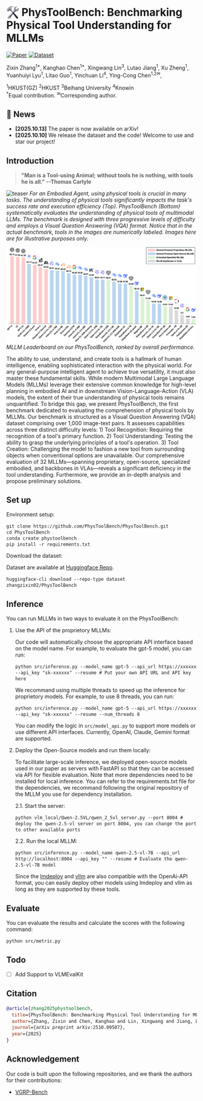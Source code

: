 # <img src="assets/hammer_and_wrench.png" style="height:1.2em; vertical-align:bottom;"/>&nbsp;PhysToolBench: Benchmarking Physical Tool Understanding for MLLMs

[![Paper](https://img.shields.io/badge/arXiv-Paper-b31b1b?logo=arxiv&logoColor=white)](https://arxiv.org/abs/2510.09507)
[![Dataset](https://img.shields.io/badge/🤗%20HuggingFace-Data%20-yellow)](https://huggingface.co/datasets/zhangzixin02/PhysToolBench)

Zixin Zhang<sup>1*</sup>,
Kanghao Chen<sup>1*</sup>,
Xingwang Lin<sup>3</sup>,
Lutao Jiang<sup>1</sup>,
Xu Zheng<sup>1</sup>,
Yuanhuiyi Lyu<sup>1</sup>,
Litao Guo<sup>1</sup>,
Yinchuan Li<sup>4</sup>,
Ying-Cong Chen<sup>1,2&#9993;</sup>,


<span class="author-block"><sup>1</sup>HKUST(GZ)</span>
<span class="author-block"><sup>2</sup>HKUST</span>
<span class="author-block"><sup>3</sup>Beihang University</span>
<span class="author-block"><sup>4</sup>Knowin</span><br>
<span class="author-block">
    <sup>*</sup>Equal contribution.
    <sup>&#9993;</sup>Corresponding author.
</span>


##  📢 News
- **[2025.10.13]** The paper is now available on arXiv!
- **[2025.10.10]** We release the dataset and the code! Welcome to use and star our project!

## Introduction
> **"Man is a Tool-using Animal; without tools he is nothing, with tools he is all." --Thomas Carlyle**

![teaser](assets/teaser.png) 
*For an Embodied Agent, using physical tools is crucial in many tasks. The understanding of physical tools significantly impacts the task's success rate and execution efficiency (Top). PhysToolBench (Bottom) systematically evaluates the understanding of physical tools of multimodal LLMs. The benchmark is designed with three progressive levels of difficulty and employs a Visual Question Answering (VQA) format. Notice that in the actual benchmark, tools in the images are numerically labeled. Images here are for illustrative purposes only.*


![result](assets/leaderboard.png)
*MLLM Leaderboard on our PhysToolBench, ranked by overall performance.*


The ability to use, understand, and create tools is a hallmark of human intelligence, enabling sophisticated interaction with the physical world. For any general-purpose intelligent agent to achieve true versatility, it must also master these fundamental skills. While modern Multimodal Large Language Models (MLLMs) leverage their extensive common knowledge for high-level planning in embodied AI and in downstream Vision-Language-Action (VLA) models, the extent of their true understanding of physical tools remains unquantified. To bridge this gap, we present PhysToolBench, the first benchmark dedicated to evaluating the comprehension of physical tools by MLLMs. Our benchmark is structured as a Visual Question Answering (VQA) dataset comprising over 1,000 image-text pairs. It assesses capabilities across three distinct difficulty levels: 1) Tool Recognition: Requiring the recognition of a tool's primary function. 2) Tool Understanding: Testing the ability to grasp the underlying principles of a tool's operation. 3) Tool Creation: Challenging the model to fashion a new tool from surrounding objects when conventional options are unavailable. Our comprehensive evaluation of 32 MLLMs—spanning proprietary, open-source, specialized embodied, and backbones in VLAs—reveals a significant deficiency in the tool understanding. Furthermore, we provide an in-depth analysis and propose preliminary solutions.




## Set up

Environment setup:
```shell
git clone https://github.com/PhysToolBench/PhysToolBench.git
cd PhysToolBench
conda create phystoolbench
pip install -r requirements.txt
```
Download the dataset:

Dataset are available at [Huggingface Repo](https://huggingface.co/datasets/zhangzixin02/PhysToolBench).
```shell
huggingface-cli download --repo-type dataset zhangzixin02/PhysToolBench
```


## Inference
You can run MLLMs in two ways to evaluate it on the PhysToolBench:
1. Use the API of the proprietory MLLMs:
    
    Our code will automatically choose the appropriate API interface based on the model name. 
    For example, to evaluate the gpt-5 model, you can run:
    ``` shell
    python src/inference.py --model_name gpt-5 --api_url https://xxxxxx --api_key "sk-xxxxxx" --resume # Put your own API URL and API key here
    ```
    We recommand using multiple threads to speed up the inference for proprietory models. For example, to use 8 threads, you can run:
    ``` shell
    python src/inference.py --model_name gpt-5 --api_url https://xxxxxx --api_key "sk-xxxxxx" --resume --num_threads 8
    ```
    You can modify the logic in `src/model_api.py` to support more models or use different API interfaces. Currently, OpenAI, Claude, Gemini format are supported. 
2. Deploy the Open-Source models and run them locally:

    To facilitate large-scale inference, we deployed open-source models used in our paper as servers with FastAPI so that they can be accessed via API for flexible evaluation. Note that more dependencies need to be installed for local inference. You can refer to the requirements.txt file for the dependencies, we recommand following the original repository of the MLLM you use for dependency installation.
    
    2.1. Start the server:
    ```shell
    python vlm_local/Qwen-2.5VL/qwen_2_5vl_server.py --port 8004 # deploy the qwen-2.5-vl server on port 8004, you can change the port to other available ports
    ```
    2.2. Run the local MLLM:
    ```shell
    python src/inference.py --model_name qwen-2.5-vl-7B --api_url http://localhost:8004 --api_key "" --resume # Evaluate the qwen-2.5-vl-7B model
    ```
    Since the [lmdeploy](https://github.com/InternLM/lmdeploy/blob/main/docs/en/multi_modal/api_server_vl.md) and [vllm](https://docs.vllm.ai/en/latest/getting_started/quickstart.html#openai-compatible-server) are also compatible with the OpenAi-API format, you can easily deploy other models using lmdeploy and vllm as long as they are supported by these tools.

## Evaluate
You can evaluate the results and calculate the scores with the following command:
```shell
python src/metric.py 
```

## Todo
- [ ]  Add Support to VLMEvalKit

## Citation
```bibtex
@article{zhang2025phystoolbench,
  title={PhysToolBench: Benchmarking Physical Tool Understanding for MLLMs},
  author={Zhang, Zixin and Chen, Kanghao and Lin, Xingwang and Jiang, Lutao and Zheng, Xu and Lyu, Yuanhuiyi and Guo, Litao and Li, Yinchuan and Chen, Ying-Cong},
  journal={arXiv preprint arXiv:2510.09507},
  year={2025}
}
```

## Acknowledgement
Our code is built upon the following repositories, and we thank the authors for their contributions:
- [VGRP-Bench](https://github.com/ryf1123/VGRP-Bench)
